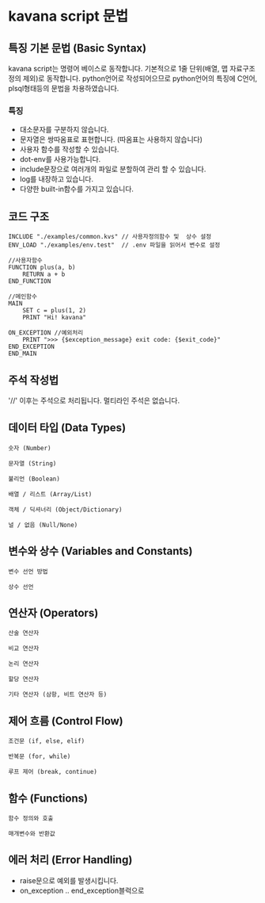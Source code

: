 # kavana script 문법

## 특징 기본 문법 (Basic Syntax)

kavana script는 명령어 베이스로 동작합니다. 
기본적으로 1줄 단위(배열, 맵 자료구조 정의 제외)로 동작합니다.
python언어로 작성되어으므로 python언어의 특징에 C언어, plsql형태등의 문법을 차용하였습니다.

### 특징

- 대소문자를  구분하지 않습니다.
- 문자열은 쌍따옴표로 표현합니다. (따옴표는 사용하지 않습니다)
- 사용자 함수를 작성할 수 있습니다.
- dot-env를 사용가능합니다.
- include문장으로 여러개의 파일로 분할하여 관리 할 수 있습니다.
- log를 내장하고 있습니다.
- 다양한 built-in함수를 가지고 있습니다.

## 코드 구조

```kvs
INCLUDE "./examples/common.kvs" // 사용자정의함수 및  상수 설정
ENV_LOAD "./examples/env.test"  // .env 파일을 읽어서 변수로 설정

//사용자함수
FUNCTION plus(a, b)
    RETURN a + b
END_FUNCTION

//메인함수
MAIN
    SET c = plus(1, 2)
    PRINT "Hi! kavana" 

ON_EXCEPTION //예외처리
    PRINT ">>> {$exception_message} exit code: {$exit_code}"
END_EXCEPTION
END_MAIN
```

## 주석 작성법

'//' 이후는 주석으로 처리됩니다.
멀티라인 주석은 없습니다. 

## 데이터 타입 (Data Types)

    숫자 (Number)

    문자열 (String)

    불리언 (Boolean)

    배열 / 리스트 (Array/List)

    객체 / 딕셔너리 (Object/Dictionary)

    널 / 없음 (Null/None)

## 변수와 상수 (Variables and Constants)

    변수 선언 방법

    상수 선언


## 연산자 (Operators)

    산술 연산자

    비교 연산자

    논리 연산자

    할당 연산자

    기타 연산자 (삼항, 비트 연산자 등)

## 제어 흐름 (Control Flow)

    조건문 (if, else, elif)

    반복문 (for, while)

    루프 제어 (break, continue)

## 함수 (Functions)

    함수 정의와 호출

    매개변수와 반환값


## 에러 처리 (Error Handling)

- raise문으로 예외를 발생시킵니다.
- on_exception .. end_exception블럭으로 


